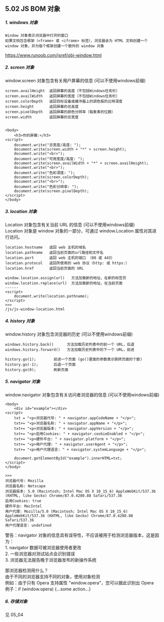 ## 5.02 JS BOM 对象


##### 1. windows 对象
```
Window 对象表示浏览器中打开的窗口        
如果文档包含框架（<frame> 或 <iframe> 标签），浏览器会为 HTML 文档创建一个 window 对象，并为每个框架创建一个额外的 window 对象     
```
<https://www.runoob.com/jsref/obj-window.html>




##### 2. screen 对象
window.screen 对象包含有关用户屏幕的信息   (可以不使用windows前缀)
         
```
screen.availHeight	返回屏幕的高度（不包括Windows任务栏）
screen.availWidth	返回屏幕的宽度（不包括Windows任务栏）
screen.colorDepth	返回目标设备或缓冲器上的调色板的比特深度
screen.height	    返回屏幕的总高度
screen.pixelDepth	返回屏幕的颜色分辨率（每象素的位数）
screen.width	    返回屏幕的总宽度


<body>
    <h3>你的屏幕:</h3>
<script>
    document.write("总宽度/高度: ");
    document.write(screen.width + "*" + screen.height);
    document.write("<br>");
    document.write("可用宽度/高度: ");
    document.write(screen.availWidth + "*" + screen.availHeight);
    document.write("<br>");
    document.write("色彩深度: ");
    document.write(screen.colorDepth);
    document.write("<br>");
    document.write("色彩分辨率: ");
    document.write(screen.pixelDepth);
</script>
</body>
```

##### 3. location 对象
Location 对象包含有关当前 URL 的信息 (可以不使用windows前缀)          
Location 对象是 window 对象的一部分，可通过 window.Location 属性对其进行访问。

```
location.hostname   返回 web 主机的域名
location.pathname   返回当前页面的url路径和文件名
location.port       返回 web 主机的端口 （80 或 443）
location.protocol   返回所使用的 web 协议（http: 或 https:）
location.href       返回当前页面的 URL

window.location.assign(url)   方法加载新的地址，在新的标签页
window.location.replace(url)  方法加载新的地址，在当前页面
------
<script>
    document.write(location.pathname);
</script>
>>>
/js/js-window-location.html
```


##### 4. history 对象
window.history 对象包含浏览器的历史 (可以不使用windows前缀)       
```
windows.history.back()      方法加载历史列表中的前一个 URL，后退
windows.history.forward()   方法加载历史列表中的下一个 URL，前进

history.go(1);        前进一个页面 (go()里面的参数表示跳转页面的个数)
history.go(-1);       后退一个页面
history.go(0);        刷新页面
```


##### 5. navigator 对象
window.navigator 对象包含有关访问者浏览器的信息 (可以不使用windows前缀)        

```
<body>
    <div id="example"></div>
<script>
    txt = "<p>浏览器代号: " + navigator.appCodeName + "</p>";
    txt+= "<p>浏览器名称: " + navigator.appName + "</p>";
    txt+= "<p>浏览器版本: " + navigator.appVersion + "</p>";
    txt+= "<p>启用Cookies: " + navigator.cookieEnabled + "</p>";
    txt+= "<p>硬件平台: " + navigator.platform + "</p>";
    txt+= "<p>用户代理: " + navigator.userAgent + "</p>";
    txt+= "<p>用户代理语言: " + navigator.systemLanguage + "</p>";

    document.getElementById("example").innerHTML=txt;
</script>
</body>

>>>
浏览器代号: Mozilla
浏览器名称: Netscape
浏览器版本: 5.0 (Macintosh; Intel Mac OS X 10_15_6) AppleWebKit/537.36 (KHTML, like Gecko) Chrome/87.0.4280.88 Safari/537.36
启用Cookies: true
硬件平台: MacIntel
用户代理: Mozilla/5.0 (Macintosh; Intel Mac OS X 10_15_6) AppleWebKit/537.36 (KHTML, like Gecko) Chrome/87.0.4280.88 Safari/537.36
用户代理语言: undefined
```

警告：navigator 对象的信息具有误导性，不应该被用于检测浏览器版本，这是因为：     
1\. navigator 数据可被浏览器使用者更改             
2\. 一些浏览器对测试站点会识别错误            
3\. 浏览器无法报告晚于浏览器发布的新操作系统     

那浏览器检测用什么？      
由于不同的浏览器支持不同的对象，使用对象检测        
例如：由于只有 Opera 支持属性 "window.opera"，您可以据此识别出 Opera      
例子：if (window.opera) {...some action...}      

##### 6. 存储对象
见 05_04